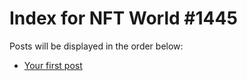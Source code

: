 # Index for NFT World #1445
Posts will be displayed in the order below:

- [Your first post](./001-first.md)

